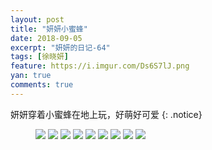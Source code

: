```yaml
---
layout: post
title: "妍妍小蜜蜂"
date: 2018-09-05
excerpt: "妍妍的日记-64"
tags: [徐晓妍]
feature: https://i.imgur.com/Ds6S7lJ.png
yan: true
comments: true
---
```

妍妍穿着小蜜蜂在地上玩，好萌好可爱
{: .notice}
<figure>
    <img src="{{ site.staticUrl }}/yanyan/image/xiaomifeng1.jpg?imageMogr2/auto-orient" />
    <img src="{{ site.staticUrl }}/yanyan/image/xiaomifeng2.jpg?imageMogr2/auto-orient" />
    <img src="{{ site.staticUrl }}/yanyan/image/xiaomifeng3.jpg?imageMogr2/auto-orient" />
    <img src="{{ site.staticUrl }}/yanyan/image/xiaomifeng4.jpg?imageMogr2/auto-orient" />
    <img src="{{ site.staticUrl }}/yanyan/image/xiaomifeng5.jpg?imageMogr2/auto-orient" />
    <img src="{{ site.staticUrl }}/yanyan/image/xiaomifeng6.jpg?imageMogr2/auto-orient" />
    <img src="{{ site.staticUrl }}/yanyan/image/xiaomifeng7.jpg?imageMogr2/auto-orient" />
    <img src="{{ site.staticUrl }}/yanyan/image/xiaomifeng8.jpg?imageMogr2/auto-orient" />
    <img src="{{ site.staticUrl }}/yanyan/image/xiaomifeng9.jpg?imageMogr2/auto-orient" />
</figure>
